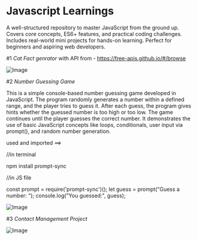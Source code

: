 # Javascript Learnings
 A well-structured repository to master JavaScript from the ground up. Covers core concepts, ES6+ features, and practical coding challenges. Includes real-world mini projects for hands-on learning. Perfect for beginners and aspiring web developers.

 #1 *Cat Fact genrator* 
 with API from - https://free-apis.github.io/#/browse

 ![Image](https://github.com/user-attachments/assets/5ce095f7-695c-4102-9ba7-713825ddcd46)

  #2 *Number Guessing Game* 

This is a simple console-based number guessing game developed in JavaScript. The program randomly generates a number within a defined range, and the player tries to guess it. After each guess, the program gives hints whether the guessed number is too high or too low. The game continues until the player guesses the correct number. It demonstrates the use of basic JavaScript concepts like loops, conditionals, user input via prompt(), and random number generation.

used and imported ==>  

//in terminal

npm install prompt-sync

//in JS file

const prompt = require('prompt-sync')();
let guess = prompt("Guess a number: ");
console.log("You guessed:", guess);


![Image](https://github.com/user-attachments/assets/e39d7bc5-5c75-487d-adf9-42153fddca81)


  #3 *Contact Management Project*

  ![Image](https://github.com/user-attachments/assets/570347b6-a960-4024-9a7c-5b61cf26a13d)

  

  

